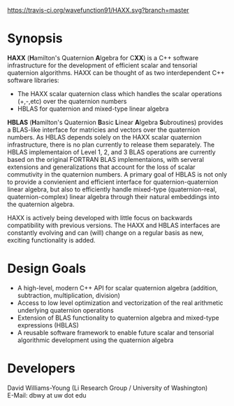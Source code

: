 https://travis-ci.org/wavefunction91/HAXX.svg?branch=master


Synopsis
========
**HAXX** (**H**amilton's Quaternion **A**lgebra for C**XX**) is a C++ software
infrastructure for the development of efficient scalar and tensorial quaternion
algorithms. HAXX can be thought of as two interdependent C++ software
libraries:

* The HAXX scalar quaternion class which handles the scalar operations
  (+,-,etc) over the quaternion numbers
* HBLAS for quaternion and mixed-type linear algebra


**HBLAS** (**H**amilton's Quaternion **B**asic **L**inear **A**lgebra
**S**ubroutines) provides a BLAS-like interface for matricies and vectors over
the quaternion numbers. As HBLAS depends solely on the HAXX scalar quaternion
infrastructure, there is no plan currently to release them separately. The
HBLAS implementaion of Level 1, 2, and 3 BLAS operations are currently based on
the original FORTRAN BLAS implementaions, with serveral extensions and
generalizations that account for the loss of scalar commutivity in the
quaternion numbers. A primary goal of HBLAS is not only to provide a
convienient and efficient interface for quaternion-quaternion linear algebra, 
but also to efficiently handle mixed-type (quaternion-real, quaternion-complex)
linear algebra through their natural embeddings into the quaternion algebra.


HAXX is actively being developed with little focus on backwards compatibility
with previous versions. The HAXX and HBLAS interfaces are constantly evolving
and can (will) change on a regular basis as new, exciting functionality is
added.

Design Goals
============
* A high-level, modern C++ API for scalar quaternion algebra (addition,
  subtraction, multiplication, division)
* Access to low level optimization and vectorization of the real arithmetic
  underlying quaternion operations
* Extension of BLAS functionality to quaternion algebra and mixed-type
  expressions (HBLAS)
* A reusable software framework to enable future scalar and tensorial
  algorithmic development using the quaternion algebra

Developers
==========
David Williams-Young (Li Research Group / University of Washington) <br />
E-Mail: dbwy at uw dot edu
